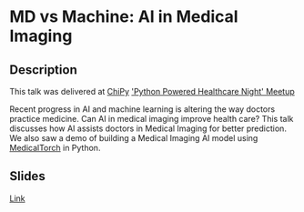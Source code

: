 # MD vs Machine: AI in Medical Imaging

## Description
This talk was delivered at [ChiPy](https://twitter.com/@ChicagoPython) ['Python Powered Healthcare Night' Meetup](https://www.meetup.com/_ChiPy_/events/267264866/)

Recent progress in AI and machine learning is altering the way doctors practice medicine. Can AI in medical imaging improve health care? This talk discusses how AI assists doctors in Medical Imaging for better prediction. We also saw a demo of building a Medical Imaging AI model using [MedicalTorch]((https://github.com/perone/medicaltorch)
) in Python.

## Slides
[Link](https://docs.google.com/presentation/d/19QLMijlL7jR8kZcp7XEf281twCKil1Rv_EJe-wseutE/edit?usp=sharing)
